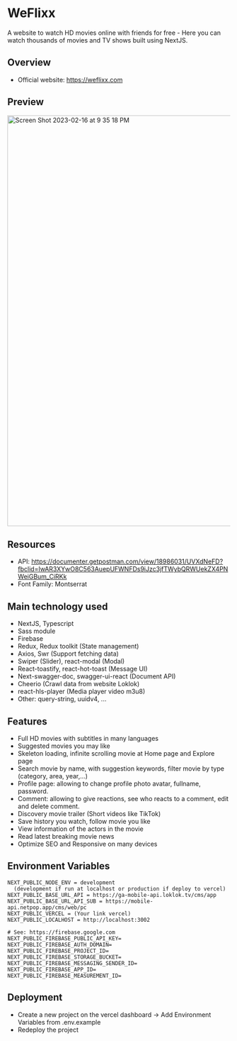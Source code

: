 # WeFlixx

A website to watch HD movies online with friends for free - Here you can watch thousands of movies and TV shows built using NextJS.

## Overview

- Official website: https://weflixx.com

## Preview

<img width="926" alt="Screen Shot 2023-02-16 at 9 35 18 PM" src="https://user-images.githubusercontent.com/114783191/219535181-9f4e6a3a-5ea5-4496-aaa9-7f86365f4d24.png">


## Resources

- API: https://documenter.getpostman.com/view/18986031/UVXdNeFD?fbclid=IwAR3XYwO8C563AuepUFWNFDs9iJzc3jfTWybQRWUekZX4PNWeiGBum_CiRKk
- Font Family: Montserrat

## Main technology used

- NextJS, Typescript
- Sass module
- Firebase
- Redux, Redux toolkit (State management)
- Axios, Swr (Support fetching data)
- Swiper (Slider), react-modal (Modal)
- React-toastify, react-hot-toast (Message UI)
- Next-swagger-doc, swagger-ui-react (Document API)
- Cheerio (Crawl data from website Loklok)
- react-hls-player (Media player video m3u8)
- Other: query-string, uuidv4, ...

## Features

- Full HD movies with subtitles in many languages
- Suggested movies you may like
- Skeleton loading, infinite scrolling movie at Home page and Explore page
- Search movie by name, with suggestion keywords, filter movie by type (category, area, year,...)
- Profile page: allowing to change profile photo avatar, fullname, password.
- Comment: allowing to give reactions, see who reacts to a comment, edit and delete comment.
- Discovery movie trailer (Short videos like TikTok)
- Save history you watch, follow movie you like
- View information of the actors in the movie
- Read latest breaking movie news
- Optimize SEO and Responsive on many devices

## Environment Variables

```
NEXT_PUBLIC_NODE_ENV = development
  (development if run at localhost or production if deploy to vercel)
NEXT_PUBLIC_BASE_URL_API = https://ga-mobile-api.loklok.tv/cms/app
NEXT_PUBLIC_BASE_URL_API_SUB = https://mobile-api.netpop.app/cms/web/pc
NEXT_PUBLIC_VERCEL = (Your link vercel)
NEXT_PUBLIC_LOCALHOST = http://localhost:3002

# See: https://firebase.google.com
NEXT_PUBLIC_FIREBASE_PUBLIC_API_KEY=
NEXT_PUBLIC_FIREBASE_AUTH_DOMAIN=
NEXT_PUBLIC_FIREBASE_PROJECT_ID=
NEXT_PUBLIC_FIREBASE_STORAGE_BUCKET=
NEXT_PUBLIC_FIREBASE_MESSAGING_SENDER_ID=
NEXT_PUBLIC_FIREBASE_APP_ID=
NEXT_PUBLIC_FIREBASE_MEASUREMENT_ID=
```

## Deployment

- Create a new project on the vercel dashboard -> Add Environment Variables from .env.example
- Redeploy the project
